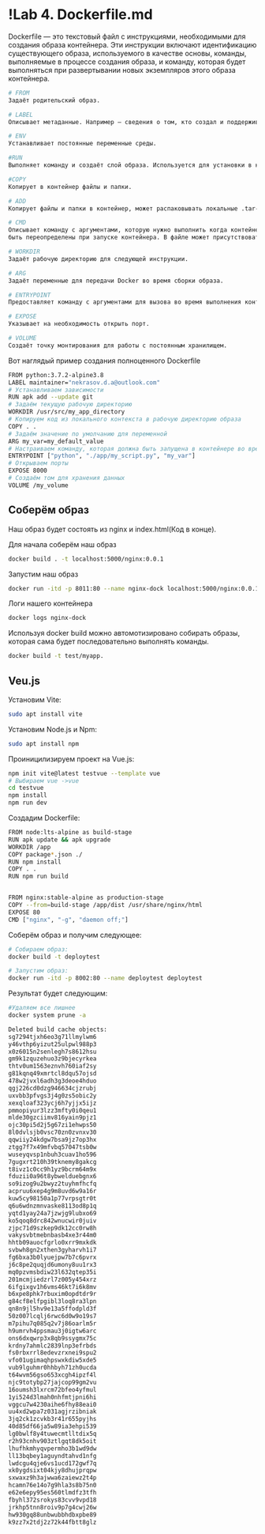 # !Lab 4. Dockerfile.md

Dockerfile — это текстовый файл с инструкциями, необходимыми для создания образа контейнера. Эти инструкции включают идентификацию существующего образа, используемого в качестве основы, команды, выполняемые в процессе создания образа, и команду, которая будет выполняться при развертывании новых экземпляров этого образа контейнера.

```sh
# FROM
Задаёт родительский образ.

# LABEL
Описывает метаданные. Например — сведения о том, кто создал и поддерживает образ.

# ENV
Устанавливает постоянные переменные среды.

#RUN
Выполняет команду и создаёт слой образа. Используется для установки в контейнер пакетов.

#COPY
Копирует в контейнер файлы и папки.

# ADD
Копирует файлы и папки в контейнер, может распаковывать локальные .tar-файлы.

# CMD
Описывает команду с аргументами, которую нужно выполнить когда контейнер будет запущен. Аргументы могут
быть переопределены при запуске контейнера. В файле может присутствовать лишь одна инструкция CMD.

# WORKDIR
Задаёт рабочую директорию для следующей инструкции.

# ARG
Задаёт переменные для передачи Docker во время сборки образа.

# ENTRYPOINT
Предоставляет команду с аргументами для вызова во время выполнения контейнера. Аргументы не переопределяются.

# EXPOSE
Указывает на необходимость открыть порт.

# VOLUME
Создаёт точку монтирования для работы с постоянным хранилищем.
```

Вот наглядый пример создания полноценного Dockerfile
```sh
FROM python:3.7.2-alpine3.8
LABEL maintainer="nekrasov.d.a@outlook.com"
# Устанавливаем зависимости
RUN apk add --update git
# Задаём текущую рабочую директорию
WORKDIR /usr/src/my_app_directory
# Копируем код из локального контекста в рабочую директорию образа
COPY . .
# Задаём значение по умолчанию для переменной
ARG my_var=my_default_value
# Настраиваем команду, которая должна быть запущена в контейнере во время его выполнения
ENTRYPOINT ["python", "./app/my_script.py", "my_var"]
# Открываем порты
EXPOSE 8000
# Создаём том для хранения данных
VOLUME /my_volume
```

## Соберём образ
Наш образ будет состоять из nginx и index.html(Код в конце).

Для начала соберём наш образ
```sh
docker build . -t localhost:5000/nginx:0.0.1
```

Запустим наш образ
```sh
docker run -itd -p 8011:80 --name nginx-dock localhost:5000/nginx:0.0.1
```

Логи нашего контейнера
```sh
docker logs nginx-dock
```

Используя docker build можно автомотизировано собирать образы, которая сама будет последовательно выполнять команды.
```sh
docker build -t test/myapp.
```

## Veu.js

Установим Vite:
```sh
sudo apt install vite
```

Установим Node.js и Npm:
```sh
sudo apt install npm
```

Проиницилизируем проект на Vue.js:
```sh
npm init vite@latest testvue --template vue
# Выбираем vue ->vue
cd testvue
npm install
npm run dev
```

Cоздадим Dockerfile:
```sh
FROM node:lts-alpine as build-stage
RUN apk update && apk upgrade
WORKDIR /app
COPY package*.json ./
RUN npm install
COPY . .
RUN npm run build


FROM nginx:stable-alpine as production-stage
COPY --from=build-stage /app/dist /usr/share/nginx/html
EXPOSE 80
CMD ["nginx", "-g", "daemon off;"]
```

Соберём образ и получим следующее:
```sh
# Собираем образ:
docker build -t deploytest

# Запустим образ:
docker run -itd -p 8002:80 --name deploytest deploytest 
```

Результат будет следующим:
```sh
#Удаляем все лишнее
docker system prune -a

Deleted build cache objects:
sg7294tjxh6eo3g71llmylwm6
y46vthp6yizut25ulpwl988p3
x0z6015n2senlegh7s8612hsu
gm9k1zquzehuo3z9bjecyrkea
thtv0um1563eznvh760iaf2sy
g81kqnq49xmrtcl8dqu57ojsd
478w2jvxl6adh3g3deoe4hduo
qgj226cd0dzg946634cjzrubj
uxvbb3pfvgs3j4g0zs5obic2y
xexqloaf323ycj6h7yjjx5ijz
pmmopiyur3lzz3mfty0i0qeu1
mlde30gzciimv816yain9pjz1
ojc30pi5d2j5g67zi1ehwps50
8l0dvlsjb0vsc70zn0zvnxv30
qqwiiy24kdgw7bsa9jz7op3hx
ztgg7f7x49mfvbq57047tsb0w
wuseyqvsp1nbuh3cuav1ho596
7gugxrt210h39tknemy8gakcg
t8ivz1c0cc9h1yz9bcrm64m9x
fduzii0a96t8ybwelduebgnx6
so9izog9u2bwyz2tuyhmfhcfq
acpruu6xep4g9m8uvd6w9a16r
kuw5cy98150a1p77vrpsgtr0t
q6u6wdnzmnvaske8113od8p1q
yqtd1yay24a7jzwjg9lubxo69
ko5qoq8drc842wnucwir0juiv
zjpc71d9szkep9dk12cc0rw8h
vakysvbtmebnbasb4xe3r44m0
hhtb09auocfgrlo0xrr9mxkdk
svbwh8gn2xthen3gyharvh1i7
fg6bxa3b0lyuejpw7b7c6pvrx
j6c8pe2quqjd6umony8uu1rx3
mq0pzvmsbdiw23l632qtep35i
201mcmjiedzrl7z005y454xrz
6ifgixgv1h6vms46kt7i6k8mv
b6xpe8phk7rbuxim0opdtdr9r
g84cf8elfpgibl3loq8ra3lpn
qn8n9jl5hv9e13a5ffodpld3f
50z007lcqlj6rwc6d0w9o19s7
m7pihu7q085q2v7j86oarlm5r
h9umrvh4ppsmau3j0igtw6arc
ons6dxqwrp3x8qb9ssygmx75c
krdny7ahmlc2839lnp3efrbds
fs0rbxrrl8edevzrxnei9spu2
vfo01ugimaqhpswxkdiw5xde5
vub9lguhmr0hhbyh71zh0ucda
t64wvm56gso653xcgh4ipzf4l
njc9totybp27jajcop99gm2vu
16oumsh3lxrcm72bfeo4yfmul
1yi524d3lmah0nhfmtjpni6hi
vggcu7w4230aihe6fhy88eai0
uu4xd2wpa7z031agjrzibniak
3jq2ck1zcvkb3r41r655pyjhs
40d85df66ja5w89ia3ehpi539
lg0bwlf8y4tuwecmtlltdix5q
r2h93cnhv903ztlgqt8dk5oit
lhufhkmhyqvpermho3b1wd9dw
ll13bqbey1aguyndtahvd1nfg
lwdcgu4qje6vs1ucd172gwf7q
xk0ygdsixt04kjy8dhujprqpw
sxwaxz9h3ajwwa6zaiewz2t4p
hcamn76e14o7g9hla3s8b75n0
e62e6epy95es560tlmdfz3tfh
fbyhl372srokys83cvv9vpd18
jrkhp5tnn8roiv9p7g4cwj26w
hw930gq88unbwubbhdbxpbe89
k9zz7x2tdj2z72k44fbtt8glz
```